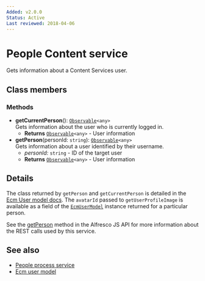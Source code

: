 ```yaml
---
Added: v2.0.0
Status: Active
Last reviewed: 2018-04-06
---
```


# People Content service

Gets information about a Content Services user.  

## Class members

### Methods

-   **getCurrentPerson**(): [`Observable`](http://reactivex.io/documentation/observable.html)`<any>`<br/>
    Gets information about the user who is currently logged in.
    -   **Returns** [`Observable`](http://reactivex.io/documentation/observable.html)`<any>` - User information
-   **getPerson**(personId: `string`): [`Observable`](http://reactivex.io/documentation/observable.html)`<any>`<br/>
    Gets information about a user identified by their username.
    -   _personId:_ `string`  - ID of the target user
    -   **Returns** [`Observable`](http://reactivex.io/documentation/observable.html)`<any>` - User information

## Details

The class returned by `getPerson` and `getCurrentPerson` is detailed
in the [Ecm User model docs](ecm-user.model.md). The `avatarId` passed to
`getUserProfileImage` is available as a field of the [`EcmUserModel`](../core/ecm-user.model.md) instance
returned for a particular person.

See the
[getPerson](https://github.com/Alfresco/alfresco-js-api/blob/master/src/alfresco-core-rest-api/docs/PeopleApi.md#getPerson)
method in the Alfresco JS API for more information about the REST calls used by this service.

## See also

-   [People process service](people-process.service.md)
-   [Ecm user model](ecm-user.model.md)

